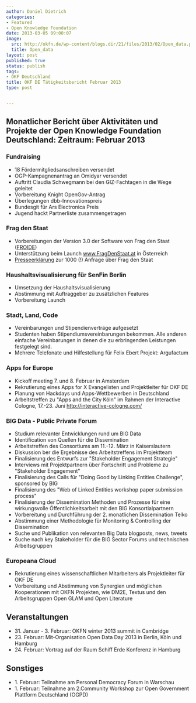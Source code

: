 ```yaml
---
author: Daniel Dietrich
categories:
- Featured
- Open Knowledge Foundation
date: 2013-03-05 09:00:07
image:
  src: http://okfn.de/wp-content/blogs.dir/21/files/2013/02/Open_data.png
  title: Open_data
layout: post
published: true
status: publish
tags:
- OKF Deutschland
title: OKF DE Tätigkeitsbericht Februar 2013
type: post


---
```


## Monatlicher Bericht über Aktivitäten und Projekte der Open Knowledge Foundation Deutschland: Zeitraum: Februar 2013

### Fundraising  
* 18 Fördermitgliedsanschreiben versendet  
* OGP-Kampagnenantrag an Omidyar versendet  
* Auftritt Claudia Schwegmann bei den GIZ-Fachtagen in die Wege geleitet  
* Vorbereitung Knight OpenGov-Antrag  
* Überlegungen dbb-Innovationspreis  
* Bundesgit für Ars Electronica Preis  
* Jugend hackt Partnerliste zusammengetragen

### Frag den Staat  
* Vorbereitungen der Version 3.0 der Software von Frag den Staat ([FROIDE](https://github.com/stefanw/froide))  
* Unterstützung beim Launch www.FragDenStaat.at in Österreich  
* [Presseerklärung](https://fragdenstaat.de/presse/2013-02-26-tausend-anfragen/) zur 1000 (!) Anfrage über Frag den Staat

### Haushaltsvisualisierung für SenFin Berlin  
* Umsetzung der Haushaltsvisualisierung  
* Abstimmung mit Auftraggeber zu zusätzlichen Features  
* Vorbereitung Launch

### Stadt, Land, Code  
* Vereinbarungen und Stipendienverträge aufgesetzt  
* Studenten haben Stipendiumsvereinbarungen bekommen. Alle anderen einfache Vereinbarungen in denen die zu erbringenden Leistungen festgelegt sind.  
* Mehrere Telefonate und Hilfestellung für Felix Ebert Projekt: Argufactum

### Apps for Europe  
* Kickoff meeting 7. und 8. Februar in Amsterdam  
* Rekrutierung eines Apps for X Evangelisten und Projektleiter für OKF DE  
* Planung von Hackdays und Apps-Wettbewerben in Deutschland  
* Arbeitstreffen zu "Apps and the City Köln" im Rahmen der Interactive Cologne, 17.-23. Juni http://interactive-cologne.com/

### BIG Data - Public Private Forum  
* Studium relevanter Entwicklungen rund um BIG Data  
* Identification von Quellen für die Dissemination  
* Arbeitstreffen des Consortiums am 11.-12. März in Kaiserslautern  
* Diskussion ber die Ergebnisse des Arbeitstreffens im Projektteam  
* Finalisierung des Entwurfs zur "Stakeholder Engagement Strategie"  
* Interviews mit Projektpartnern über Fortschritt und Probleme zu "Stakeholder Engagement"  
* Finalisierung des Calls für "Doing Good by Linking Entities Challenge", sponsored by BIG  
* Finalisierung des "Web of Linked Entities workshop paper submission process"  
* Finalisierung der Dissemination Methoden und Prozesse für eine wirkungsvolle Öffentlichkeitsarbeit mit den BIG Konsortialpartnern  
* Vorbereitung und Durchführung der 2. monatlichen Dissemination Telko  
* Abstimmung einer Methodologie für Monitoring & Controlling der Dissemination  
* Suche und Publikation von relevanten Big Data blogposts, news, tweets  
* Suche nach key Stakeholder für die BIG Sector Forums und technischen Arbeitsgruppen

### Europeana Cloud  
* Rekrutierung eines wissenschaftlichen Mitarbeiters als Projektleiter für OKF DE  
* Vorbereitung und Abstimmung von Synergien und möglichen Kooperationen mit OKFN Projekten, wie DM2E, Textus und den Arbeitsgruppen Open GLAM und Open Literature

## Veranstaltungen

  * 31\. Januar - 3. Februar: OKFN winter 2013 summit in Cambridge
  * 23\. Februar: Mit-Organisation Open Data Day 2013 in Berlin, Köln und Hamburg
  * 24\. Februar: Vortrag auf der Raum Schiff Erde Konferenz in Hamburg

## Sonstiges

  * 1\. Februar: Teilnahme am Personal Democracy Forum in Warschau
  * 1\. Februar: Teilnahme am 2.Community Workshop zur Open Government Plattform Deutschland (OGPD)

 